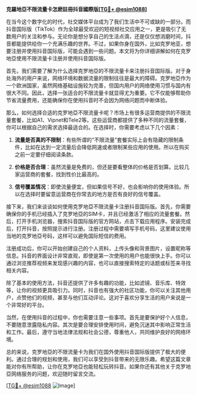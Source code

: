 **克羅地亞不限流量卡怎麽註冊抖音國際版[[TG💪+ @esim1088](https://t.me/s/esim1088)]**

在当今这个数字化的时代，社交媒体平台成为了我们生活中不可或缺的一部分。而抖音国际版（TikTok）作为全球最受欢迎的短视频社交应用之一，更是吸引了无数用户的关注和参与。无论你是想分享自己的生活点滴，还是仅仅想消磨时间，抖音都能提供给你一个充满乐趣的世界。不过，如果你身在国外，比如克罗地亚，想要注册并使用抖音国际版，可能会遇到一些问题。本文将为你详细讲解如何在克罗地亞使用不限流量卡注册并使用抖音国际版。

首先，我们需要了解为什么选择克罗地亞的不限流量卡来注册抖音国际版。对于身处海外的用户来说，网络环境和数据流量的限制往往是最大的障碍。克罗地亞作为一个欧洲国家，虽然网络基础设施较为完善，但国内用户的网络使用习惯与国内有很大不同。因此，选择一张适合的不限流量卡就显得尤为重要。它不仅能够帮助你节省流量费用，还能确保你在使用抖音时不会因为网络问题而中断体验。

那么，如何选择合适的克罗地亞不限流量卡呢？市场上有很多运营商提供的不限流量套餐，比如A1、Vipnet和Tele2等。这些运营商都提供了多种不同的流量套餐，你可以根据自己的需求选择最适合的。在选择时，你需要考虑以下几个因素：

1. **流量是否真的不限制**：有些所谓的“不限流量”套餐实际上会有隐藏的限制条件，比如在达到一定流量后会降低网速或者限制某些应用的使用。所以在购买之前一定要仔细阅读条款。

2. **价格是否合理**：虽然流量是免费的，但还是要看整体的价格是否划算。比较几家运营商的套餐，找到性价比最高的。

3. **信号覆盖情况**：即使流量便宜，但如果信号不好，也会影响你的使用体验。所以在选择时要留意运营商在你常去的地方是否有良好的信号覆盖。

接下来，我们来谈谈如何使用克罗地亞不限流量卡注册抖音国际版。首先，你需要确保你的手机已经插入了克罗地亞的SIM卡，并且已经激活了相应的流量套餐。然后，打开手机浏览器，搜索抖音国际版的官方网站，点击下载应用程序。安装完成后，打开抖音，按照提示进行注册。注册过程中需要填写手机号码，这里建议使用当地的克罗地亞号码，这样可以避免国际短信的费用。

注册成功后，你可以开始创建自己的个人资料，上传头像和背景图片，设置昵称等信息。抖音的界面设计非常直观，即使是第一次使用的用户也能很快上手。你可以通过浏览推荐视频来发现感兴趣的内容，也可以直接搜索特定的话题或标签来寻找相关内容。

除了基本的使用方法，抖音还提供了许多有趣的功能，比如滤镜、音乐库、特效等，让你的视频更具吸引力。同时，抖音也有强大的社区功能，你可以关注其他用户，点赞他们的视频，甚至与他们互动评论。这对于喜欢分享生活的用户来说是一个非常好的平台。

当然，在使用抖音的过程中，你也需要注意一些事项。首先是要保护好个人信息，不要随意泄露隐私内容。其次是要合理安排使用时间，避免沉迷其中影响正常生活和工作。最后，遵守当地法律法规和社会公德，尊重他人，共同维护良好的网络环境。

总的来说，克罗地亞的不限流量卡为我们在国外使用抖音国际版提供了极大的便利。通过合理的规划和使用，我们可以享受到抖音带来的无限乐趣。希望这篇文章能对你有所帮助，让你在克罗地亞也能轻松玩转抖音。如果你还有其他关于克罗地亞网络服务的问题，欢迎随时留言交流。

[[TG💪+ @esim1088](https://t.me/s/esim1088) ![Image](https://i.postimg.cc/4NQfJmqS/Snipaste-2025-05-13-00-14-12.png)]